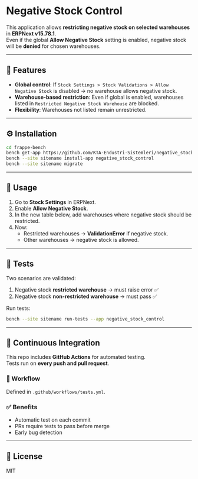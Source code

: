 # Negative Stock Control

This application allows **restricting negative stock on selected warehouses** in **ERPNext v15.78.1**.  
Even if the global **Allow Negative Stock** setting is enabled, negative stock will be **denied** for chosen warehouses.

---

## 📌 Features
- **Global control**: If `Stock Settings > Stock Validations > Allow Negative Stock` is disabled → no warehouse allows negative stock.  
- **Warehouse-based restriction**: Even if global is enabled, warehouses listed in `Restricted Negative Stock Warehouse` are blocked.  
- **Flexibility**: Warehouses not listed remain unrestricted.  

---

## ⚙️ Installation

```bash
cd frappe-bench
bench get-app https://github.com/KTA-Endustri-Sistemleri/negative_stock_control.git
bench --site sitename install-app negative_stock_control
bench --site sitename migrate
```

---

## 🚀 Usage

1. Go to **Stock Settings** in ERPNext.  
2. Enable **Allow Negative Stock**.  
3. In the new table below, add warehouses where negative stock should be restricted.  
4. Now:  
   - Restricted warehouses → **ValidationError** if negative stock.  
   - Other warehouses → negative stock is allowed.  

---

## 🧪 Tests

Two scenarios are validated:  
1. Negative stock **restricted warehouse** → must raise error ✅  
2. Negative stock **non-restricted warehouse** → must pass ✅  

Run tests:  

```bash
bench --site sitename run-tests --app negative_stock_control
```

---

## 🔄 Continuous Integration

This repo includes **GitHub Actions** for automated testing.  
Tests run on **every push and pull request**.  

### 📂 Workflow

Defined in `.github/workflows/tests.yml`.  

### ✅ Benefits
- Automatic test on each commit  
- PRs require tests to pass before merge  
- Early bug detection  

---

## 📜 License
MIT
